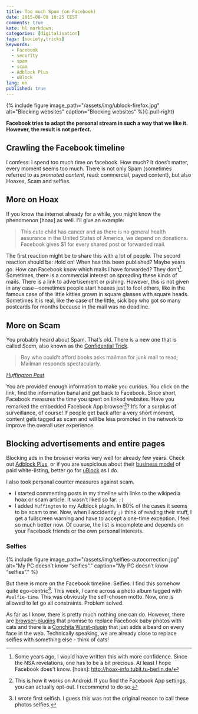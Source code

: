 ```yaml
---
title: Too much Spam (on Facebook)
date: 2015-08-08 10:25 CEST
comments: true
kate: hl markdown;
categories: [digitalisation]
tags: [society,tricks]
keywords:
  - Facebook
  - security
  - spam
  - scam
  - Adblock Plus
  - uBlock
lang: en
published: true
---
```


{% include figure image_path="/assets/img/ublock-firefox.jpg" alt="Blocking websites" caption="Blocking websites" %}{:.pull-right}

**Facebook tries to adapt the personal stream in such a way that we like it. However,
the result is not perfect.**

## Crawling the Facebook timeline

I confess: I spend too much time on facebook. How much? It does’t matter, every
moment seems too much. There is not only Spam (sometimes referred to as *promoted
content*, read: commercial, payed content), but also Hoaxes, Scam and selfies.

<!--more-->

## More on Hoax
If you know the
internet already for a while, you might know the phenomenon [hoax] as well. I’ll
give an example:

> This cute child has cancer and as there is no general health
> assurance in the United States of America, we depend on donations.
> Facebook gives $1 for every shared post or forwarded mail.

The first reaction might be to share this with a lot of people. The secord reaction
should be: Hold on! When has this been published? Maybe years go. How can Facebook
know which mails I have forwarded? They don’t[^1]. Sometimes, there is a commercial
interest on spreading these kinds of mails. There is a link to advertisement or pishing.
However, this is not given in any case—sometimes people start hoaxes just to
fool others, like in the famous case of the little kitties grown in square glasses with
square heads. Sometimes it is real, like the case of the little, sick boy who got so
many postcards for months because in the mail was no deadline.

[^1]: Some years ago, I would have written this with more confidence. Since the
      NSA revelations, one has to be a bit precious. At least I hope Facebook
      does’t know.
[hoax]: http://hoax-info.tubit.tu-berlin.de/

## More on Scam

You probably heard about Spam. That’s old. There is a new one that
is called *Scam*, also known as the [Confidential Trick][scam].

> Boy who could’t afford books asks mailman for junk mail to read; Mailman responds
> spectacularly.

*[Huffington Post](http://www.huffingtonpost.com/entry/boy-asks-mailman-junk-mail-books-read_55b6b002e4b0224d88338ba4)*

You are provided enough information to make you curious. You click on the link,
find the information banal and get back to Facebook. Since short, Facebook measures
the time you spent on linked websites. Have you remarked the embedded Facebook App
browser[^2]? It’s for a surplus of surveillance, of course! If people get back after
a very short moment, content gets tagged as scam and will be less promoted in the
network to improve the overall user experience.

[scam]: https://en.wikipedia.org/wiki/Scam
[^2]: This is how it works on Android. If you find the Facebook App settings, you
      can actually opt-out. I recommend to do so.

## Blocking advertisements and entire pages

Blocking ads in the browser works very well for already few years. Check out [Adblock Plus](https://adblockplus.org/), or if you are suspicious about their [business model](https://en.wikipedia.org/wiki/Adblock_Plus#Controversy_over_ad_filtering_and_ad_whitelisting) of paid white-listing, better go for [uBlock](https://www.ublock.org/) as I do.

I also took personal counter measures against scam.

- I started commenting posts in my timeline with links to the wikipedia hoax or scam article.
  It wasn’t liked so far. `;)`
- I added `huffington` to my Adblock plugin. In 80% of the cases it seems to be
  scam to me. Now, when I accidently `;)` think of reading their stuff, I get a
  fullscreen warning and have to accept a one-time exception.
  I feel so much better now. Of course, the list is incomplete and depends on your
  Facebook friends or the own personal interests.

### Selfies

{% include figure image_path="/assets/img/selfies-autocorrection.jpg" alt="My PC doesn’t know “selfies”." caption="My PC doesn’t know “selfies”." %}

But there is more on the Facebook timeline: Selfies. I find this somehow quite ego-centric[^3]. This week, I came across a photo album tagged with `#selfie-time`. This was obviously the self-chosen motto. Now, one is allowed to let go all constraints. Problem solved.

As far as I know, there is pretty much nothing one can do. However, there are [browser-plugins](http://jezebel.com/5932109/finally-a-way-to-turn-facebook-baby-pictures-into-adorable-cats) that promise to replace Facebook baby photos with cats and there is a [Conchita Wurst-plugin](wurstify.me) that just adds a beard on every face in the web. Technically speaking, we are already close to replace selfies with something else - think of cats!

[^3]: I wrote first selfish. I guess this was not the original reason to call these
      photos selfies.
